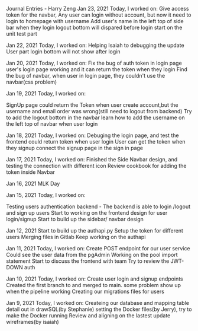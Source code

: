 Journal Entries - Harry Zeng
Jan 23, 2021
Today, I worked on:
Give access token for the navbar, Any user can login without account, but now it need to login to homepage with username
Add user's name in the left top of side bar when they login
logout bottom will dispared before login
start on the unit test part


Jan 22, 2021
Today, I worked on:
Helping Isaiah to debugging the update User part
login bottom will not show after login


Jan 20, 2021
Today, I worked on:
Fix the bug of auth token in login page
user's login page working and it can return the token when they login
Find the bug of navbar, when user in login page, they couldn't use the navbar(css problem)




Jan 19, 2021
Today, I worked on:

SignUp page could return the Token when user create account,but the username and email order was wrong(still need to logout from backend)
Try to add the logout bottom in the navbar
learn how to add the username on the left top of navbar when user login


Jan 18, 2021
Today, I worked on:
Debuging the login page, and test the frontend could return token when user login
User can get the token when they signup
connect the signup page in the sign in page

Jan 17, 2021
Today, I worked on:
Finished the Side Navbar design, and testing the connection with different icon
Review cookbook for adding the token inside Navbar

Jan 16, 2021
MLK Day

Jan 15, 2021
Today, I worked on:

Testing users authentication backend - The backend is able to login /logout and sign up users
Start to working on the frontend design for user login/signup
Start to build up the sidebar/ navbar design

Jan 12, 2021
Start to build up the authapi.py
Setup the token for different users
Merging files in Gitlab
Keep working on the authapi



Jan 11, 2021
Today, I worked on:
Create POST endpoint for our user service
Could see the user data from the pgAdmin
Working on the pool import statement
Start to discuss the frontend with team
Try to review the JWT-DOWN auth


Jan 10, 2021
Today, I worked on:
Create user login and signup endpoints
Created the first branch to and merged to main. some problem show up when the pipeline working
Creating our migrations files for users



Jan 9, 2021
Today, I worked on:
Createing our database and mapping table detail out in drawSQL(by Stephanie)
setting the Docker files(by Jerry), try to make the Docker running
Review and aligning on the lastest update wireframes(by isaiah)
